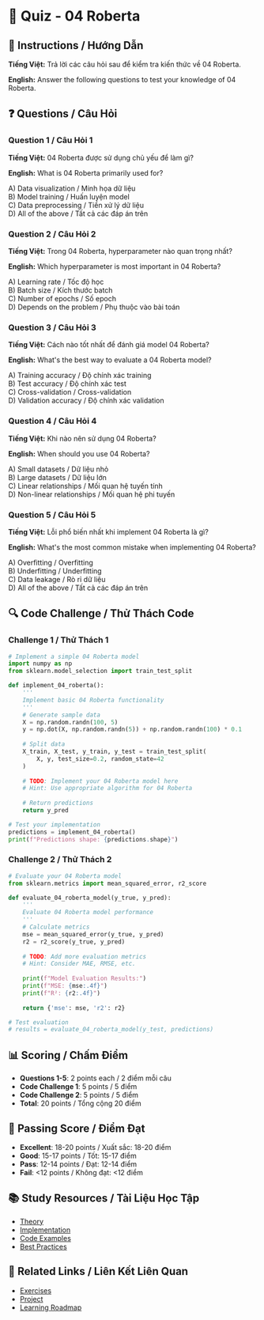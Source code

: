 # 🧠 Quiz - 04 Roberta

## 📝 Instructions / Hướng Dẫn

**Tiếng Việt:** Trả lời các câu hỏi sau để kiểm tra kiến thức về 04 Roberta.

**English:** Answer the following questions to test your knowledge of 04 Roberta.

## ❓ Questions / Câu Hỏi

### Question 1 / Câu Hỏi 1
**Tiếng Việt:** 04 Roberta được sử dụng chủ yếu để làm gì?

**English:** What is 04 Roberta primarily used for?

A) Data visualization / Minh họa dữ liệu  
B) Model training / Huấn luyện model  
C) Data preprocessing / Tiền xử lý dữ liệu  
D) All of the above / Tất cả các đáp án trên

### Question 2 / Câu Hỏi 2
**Tiếng Việt:** Trong 04 Roberta, hyperparameter nào quan trọng nhất?

**English:** Which hyperparameter is most important in 04 Roberta?

A) Learning rate / Tốc độ học  
B) Batch size / Kích thước batch  
C) Number of epochs / Số epoch  
D) Depends on the problem / Phụ thuộc vào bài toán

### Question 3 / Câu Hỏi 3
**Tiếng Việt:** Cách nào tốt nhất để đánh giá model 04 Roberta?

**English:** What's the best way to evaluate a 04 Roberta model?

A) Training accuracy / Độ chính xác training  
B) Test accuracy / Độ chính xác test  
C) Cross-validation / Cross-validation  
D) Validation accuracy / Độ chính xác validation

### Question 4 / Câu Hỏi 4
**Tiếng Việt:** Khi nào nên sử dụng 04 Roberta?

**English:** When should you use 04 Roberta?

A) Small datasets / Dữ liệu nhỏ  
B) Large datasets / Dữ liệu lớn  
C) Linear relationships / Mối quan hệ tuyến tính  
D) Non-linear relationships / Mối quan hệ phi tuyến

### Question 5 / Câu Hỏi 5
**Tiếng Việt:** Lỗi phổ biến nhất khi implement 04 Roberta là gì?

**English:** What's the most common mistake when implementing 04 Roberta?

A) Overfitting / Overfitting  
B) Underfitting / Underfitting  
C) Data leakage / Rò rỉ dữ liệu  
D) All of the above / Tất cả các đáp án trên

## 🔍 Code Challenge / Thử Thách Code

### Challenge 1 / Thử Thách 1
```python
# Implement a simple 04 Roberta model
import numpy as np
from sklearn.model_selection import train_test_split

def implement_04_roberta():
    '''
    Implement basic 04 Roberta functionality
    '''
    # Generate sample data
    X = np.random.randn(100, 5)
    y = np.dot(X, np.random.randn(5)) + np.random.randn(100) * 0.1
    
    # Split data
    X_train, X_test, y_train, y_test = train_test_split(
        X, y, test_size=0.2, random_state=42
    )
    
    # TODO: Implement your 04 Roberta model here
    # Hint: Use appropriate algorithm for 04 Roberta
    
    # Return predictions
    return y_pred

# Test your implementation
predictions = implement_04_roberta()
print(f"Predictions shape: {predictions.shape}")
```

### Challenge 2 / Thử Thách 2
```python
# Evaluate your 04 Roberta model
from sklearn.metrics import mean_squared_error, r2_score

def evaluate_04_roberta_model(y_true, y_pred):
    '''
    Evaluate 04 Roberta model performance
    '''
    # Calculate metrics
    mse = mean_squared_error(y_true, y_pred)
    r2 = r2_score(y_true, y_pred)
    
    # TODO: Add more evaluation metrics
    # Hint: Consider MAE, RMSE, etc.
    
    print(f"Model Evaluation Results:")
    print(f"MSE: {mse:.4f}")
    print(f"R²: {r2:.4f}")
    
    return {'mse': mse, 'r2': r2}

# Test evaluation
# results = evaluate_04_roberta_model(y_test, predictions)
```

## 📊 Scoring / Chấm Điểm

- **Questions 1-5**: 2 points each / 2 điểm mỗi câu
- **Code Challenge 1**: 5 points / 5 điểm
- **Code Challenge 2**: 5 points / 5 điểm
- **Total**: 20 points / Tổng cộng 20 điểm

## 🎯 Passing Score / Điểm Đạt

- **Excellent**: 18-20 points / Xuất sắc: 18-20 điểm
- **Good**: 15-17 points / Tốt: 15-17 điểm  
- **Pass**: 12-14 points / Đạt: 12-14 điểm
- **Fail**: <12 points / Không đạt: <12 điểm

## 📚 Study Resources / Tài Liệu Học Tập

- [Theory](./THEORY_04_roberta.md)
- [Implementation](./IMPLEMENTATION_04_roberta.md)
- [Code Examples](./CODE_EXAMPLES_04_roberta.md)
- [Best Practices](./BEST_PRACTICES_04_roberta.md)

## 🔗 Related Links / Liên Kết Liên Quan

- [Exercises](./EXERCISES_04_roberta.md)
- [Project](./PROJECT_04_roberta.md)
- [Learning Roadmap](./LEARNING_ROADMAP_04_roberta.md)
